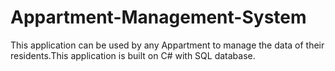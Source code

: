 # Appartment-Management-System
This application can be used by any Appartment to manage the data of their residents.This application is built on C# with SQL database. 
